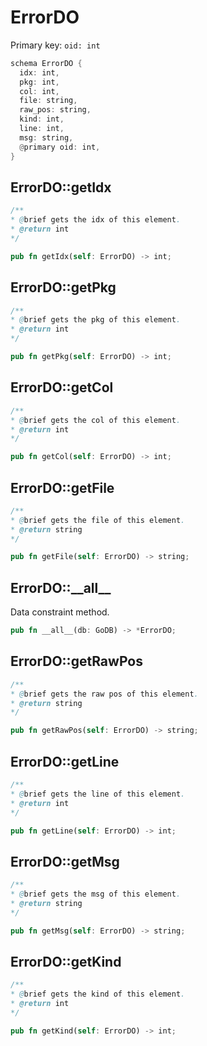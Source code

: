 # ErrorDO

Primary key: `oid: int`

```rust
schema ErrorDO {
  idx: int,
  pkg: int,
  col: int,
  file: string,
  raw_pos: string,
  kind: int,
  line: int,
  msg: string,
  @primary oid: int,
}
```
## ErrorDO::getIdx

```java
/**
* @brief gets the idx of this element.
* @return int
*/
```
```rust
pub fn getIdx(self: ErrorDO) -> int;
```
## ErrorDO::getPkg

```java
/**
* @brief gets the pkg of this element.
* @return int
*/
```
```rust
pub fn getPkg(self: ErrorDO) -> int;
```
## ErrorDO::getCol

```java
/**
* @brief gets the col of this element.
* @return int
*/
```
```rust
pub fn getCol(self: ErrorDO) -> int;
```
## ErrorDO::getFile

```java
/**
* @brief gets the file of this element.
* @return string
*/
```
```rust
pub fn getFile(self: ErrorDO) -> string;
```
## ErrorDO::\_\_all\_\_

Data constraint method.

```rust
pub fn __all__(db: GoDB) -> *ErrorDO;
```
## ErrorDO::getRawPos

```java
/**
* @brief gets the raw pos of this element.
* @return string
*/
```
```rust
pub fn getRawPos(self: ErrorDO) -> string;
```
## ErrorDO::getLine

```java
/**
* @brief gets the line of this element.
* @return int
*/
```
```rust
pub fn getLine(self: ErrorDO) -> int;
```
## ErrorDO::getMsg

```java
/**
* @brief gets the msg of this element.
* @return string
*/
```
```rust
pub fn getMsg(self: ErrorDO) -> string;
```
## ErrorDO::getKind

```java
/**
* @brief gets the kind of this element.
* @return int
*/
```
```rust
pub fn getKind(self: ErrorDO) -> int;
```
